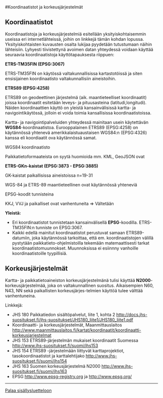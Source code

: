#Koordinaatistot ja korkeusjärjestelmät

## Koordinaatistot

Koordinaatistoja ja korkeusjärjestelmiä esitellään yksityiskohtaisemmin useissa eri internetlähteissä, joihin on linkkejä tämän kohdan lopussa. Yksityiskohtaisten kuvausten osalta lukijaa pyydetään tutustumaan näihin lähteisiin. Lyhyesti tiivistettynä avoimen datan yhteydessä voidaan käyttää seuraavia koordinaatistoja käyttötapauksesta riippuen:

**ETRS-TM35FIN (EPSG:3067)**

ETRS-TM35FIN on käytössä valtakunnallisissa kartastotöissä ja siten ensisijainen koordinaatisto valtakunnallisiin aineistoihin. 

**ETRS89 (EPSG:4258)**

ETRS89 on geodeettinen järjestelmä (aik. maantieteelliset koordinaatit) joissa koordinaatit esitetään leveys- ja pituusasteina (latitudi,longitudi). Näiden koordinaattien käyttö on yleistä kansainvälisissä kartta- ja navigointikäytössä, jolloin ei voida toimia kansallisissa koordinaatistoissa.

Kartta- ja navigointipalveluiden yhteydessä mainitaan usein käytettävän **WGS84**-koordinaatistoa. Eurooppalainen ETRS89 (EPSG:4258) on käytännössä yhtenevä amerikkalaistuaustaisen WGS84:n (EPSG:4326) kanssa eli koordiaatit ova käytännössä samat.

WGS84 koordinaatisto 

Paikkatietoformaateista on syytä huomioida mm. KML, GeoJSON ovat 

**ETRS-GKn-kaistat (EPSG:3873 - EPSG:3885)**

GK-kaistat paikallisissa aineistoissa 
n=19-31



WGS-84 ja ETRS-89 maantieteellinen ovat käytännössä yhteneviä

EPSG-koodit tunnisteina

KKJ, VVJ ja paikalliset ovat vanhentuneita => Vältetään

**Yleistä:**
* Eri koordinaatistot tunnistetaan kansainvälisellä **EPSG**-koodilla. ETRS-TM35FIN:n tunniste on EPSG:3067.
* Kaikki edellä mainitut koordinaatistot perustuvat samaan ETRS89-datumiin, joka käytännössä tarkoittaa, että em. koordinaatistojen välillä pystytään paikkatieto-ohjelmistoilla tekemään matemaattisesti tarkat koordinaatistomuunnokset. Muunnoksissa ei esiinnny vanhoille koordinaatistoille tyypillisiä.


## Korkeusjärjestelmät
Kartta- ja paikkatietoaineiston korkeusjärjestelmänä tulisi käyttää **N2000**-korkeusjärjestelmää, joka on valtakunnallinen suositus. Aikaisempien N60, N43, NN sekä paikallisten korkeusjärjes-telmien käyttöä tulee välttää vanhentuneina.

Linkkejä:
* JHS 180 Paikkatiedon sisältöpalvelut, liite 1, kohta 2 http://docs.jhs-suositukset.fi/jhs-suositukset/JHS180_liite1/JHS180_liite1.pdf
* Koordinaatti- ja korkeusjärjestelmät, Maanmittauslaitos http://www.maanmittauslaitos.fi/kartat/koordinaatit/koordinaatti-korkeusjarjestelmat
* JHS 153 ETRS89-järjestelmän mukaiset koordinaatit Suomessa http://www.jhs-suositukset.fi/suomi/jhs153
* JHS 154 ETRS89 -järjestelmään liittyvät karttaprojektiot, tasokoordinaatistot ja karttalehtijako http://www.jhs-suositukset.fi/suomi/jhs154
* JHS 163 Suomen korkeusjärjestelmä N2000 http://www.jhs-suositukset.fi/suomi/jhs163
* EPSG http://www.epsg-registry.org ja http://www.epsg.org/


-----
[Palaa sisällysluetteloon](Sisällysluettelo.md)
